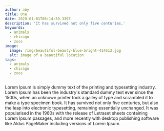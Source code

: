```yaml
---
author: aby
title: One
date: 2020-01-01T06:14:59.339Z
description: 'It has survived not only five centuries,'
keywords:
  - animals
  - chicago
  - zoos
image:
  image: /img/beautiful-beauty-blue-bright-414612.jpg
  alt: image of a beautiful location
tags:
  - animals
  - chicago
  - zoos
---
```

Lorem Ipsum is simply dummy text of the printing and typesetting industry. Lorem Ipsum has been the industry's standard dummy text ever since the 1500s, when an unknown printer took a galley of type and scrambled it to make a type specimen book. It has survived not only five centuries, but also the leap into electronic typesetting, remaining essentially unchanged. It was popularised in the 1960s with the release of Letraset sheets containing Lorem Ipsum passages, and more recently with desktop publishing software like Aldus PageMaker including versions of Lorem Ipsum.